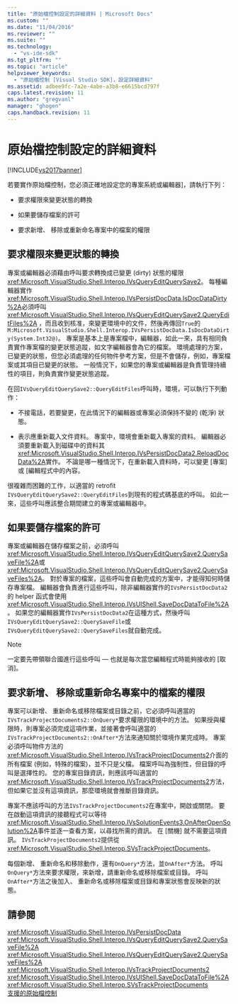 ```yaml
---
title: "原始檔控制設定的詳細資料 | Microsoft Docs"
ms.custom: ""
ms.date: "11/04/2016"
ms.reviewer: ""
ms.suite: ""
ms.technology: 
  - "vs-ide-sdk"
ms.tgt_pltfrm: ""
ms.topic: "article"
helpviewer_keywords: 
  - "原始檔控制 [Visual Studio SDK]，設定詳細資料"
ms.assetid: adbee9fc-7a2e-4abe-a3b8-e6615bcd797f
caps.latest.revision: 11
ms.author: "gregvanl"
manager: "ghogen"
caps.handback.revision: 11
---
```

# 原始檔控制設定的詳細資料
[!INCLUDE[vs2017banner](../../code-quality/includes/vs2017banner.md)]

若要實作原始檔控制，您必須正確地設定您的專案系統或編輯器\]，請執行下列：  
  
-   要求權限來變更狀態的轉換  
  
-   如果要儲存檔案的許可  
  
-   要求新增、 移除或重新命名專案中的檔案的權限  
  
## 要求權限來變更狀態的轉換  
 專案或編輯器必須藉由呼叫要求轉換成已變更 \(dirty\) 狀態的權限<xref:Microsoft.VisualStudio.Shell.Interop.IVsQueryEditQuerySave2>。  每種編輯器實作<xref:Microsoft.VisualStudio.Shell.Interop.IVsPersistDocData.IsDocDataDirty%2A>必須呼叫<xref:Microsoft.VisualStudio.Shell.Interop.IVsQueryEditQuerySave2.QueryEditFiles%2A> ，而且收到核准，來變更環境中的文件，然後再傳回`True`的`M:Microsoft.VisualStudio.Shell.Interop.IVsPersistDocData.IsDocDataDirty(System.Int32@)`。  專案是基本上是專案檔中，編輯器，如此一來，具有相同負責實作專案檔的變更狀態追蹤，如文字編輯器會為它的檔案。  環境處理的方案，已變更的狀態，但您必須處理的任何物件參考方案，但是不會儲存，例如，專案檔案或其項目已變更的狀態。  一般情況下，如果您的專案或編輯器是負責管理持續性的項目，則負責實作變更狀態追蹤。  
  
 在回`IVsQueryEditQuerySave2::QueryEditFiles`呼叫時，環境，可以執行下列動作：  
  
-   不接電話，若要變更，在此情況下的編輯器或專案必須保持不變的 \(乾淨\) 狀態。  
  
-   表示應重新載入文件資料。  專案中，環境會重新載入專案的資料。  編輯器必須要重新載入到磁碟中的資料其<xref:Microsoft.VisualStudio.Shell.Interop.IVsPersistDocData2.ReloadDocData%2A>實作。  不論是哪一種情況下，在重新載入資料時，可以變更 \[專案\] 或 \[編輯程式中的內容。  
  
 很複雜而困難的工作，以適當的 retrofit `IVsQueryEditQuerySave2::QueryEditFiles`到現有的程式碼基底的呼叫。  如此一來，這些呼叫應該整合期間建立的專案或編輯器中。  
  
## 如果要儲存檔案的許可  
 專案或編輯器在儲存檔案之前，必須呼叫<xref:Microsoft.VisualStudio.Shell.Interop.IVsQueryEditQuerySave2.QuerySaveFile%2A>或<xref:Microsoft.VisualStudio.Shell.Interop.IVsQueryEditQuerySave2.QuerySaveFiles%2A>。  對於專案的檔案，這些呼叫會自動完成的方案中，才能得知何時儲存專案檔。  編輯器會負責進行這些呼叫，除非編輯器實作的`IVsPersistDocData2`的 helper 函式會使用<xref:Microsoft.VisualStudio.Shell.Interop.IVsUIShell.SaveDocDataToFile%2A>。  如果您的編輯器實作`IVsPersistDocData2`在這種方式，然後呼叫`IVsQueryEditQuerySave2::QuerySaveFile`或`IVsQueryEditQuerySave2::QuerySaveFiles`就自動完成。  
  
> [!NOTE]
>  一定要先帶領聯合國進行這些呼叫 — 也就是每次當您編輯程式時能夠接收的 \[取消\]。  
  
## 要求新增、 移除或重新命名專案中的檔案的權限  
 專案可以新增、 重新命名或移除檔案或目錄之前，它必須呼叫適當的`IVsTrackProjectDocuments2::OnQuery*`要求權限的環境中的方法。  如果授與權限時，則專案必須完成這項作業，並接著會呼叫適當的`IVsTrackProjectDocuments2::OnAfter*`方法來通知關於環境作業完成時。  專案必須呼叫物件方法的<xref:Microsoft.VisualStudio.Shell.Interop.IVsTrackProjectDocuments2>介面的所有檔案 \(例如，特殊的檔案\)，並不只是父檔。  檔案呼叫為強制性，但目錄的呼叫是選擇性的。  您的專案目錄資訊，則應該呼叫適當的<xref:Microsoft.VisualStudio.Shell.Interop.IVsTrackProjectDocuments2>方法，但如果它並沒有這項資訊，那麼環境就會推斷目錄資訊。  
  
 專案不應該呼叫的方法`IVsTrackProjectDocuments2`在專案中，開啟或關閉。  要在啟動這項資訊的接聽程式可以等待<xref:Microsoft.VisualStudio.Shell.Interop.IVsSolutionEvents3.OnAfterOpenSolution%2A>事件並逐一查看方案，以尋找所需的資訊。  在 \[關機\] 就不需要這項資訊。  `IVsTrackProjectDocuments2`提供從<xref:Microsoft.VisualStudio.Shell.Interop.SVsTrackProjectDocuments>。  
  
 每個新增、 重新命名和移除動作，還有`OnQuery*`方法，並`OnAfter*`方法。  呼叫`OnQuery*`方法來要求權限，來新增，請重新命名或移除檔案或目錄。  呼叫`OnAfter*`方法之後加入、 重新命名或移除檔案或目錄和專案狀態會反映新的狀態。  
  
## 請參閱  
 <xref:Microsoft.VisualStudio.Shell.Interop.IVsPersistDocData>   
 <xref:Microsoft.VisualStudio.Shell.Interop.IVsQueryEditQuerySave2.QuerySaveFile%2A>   
 <xref:Microsoft.VisualStudio.Shell.Interop.IVsQueryEditQuerySave2.QuerySaveFiles%2A>   
 <xref:Microsoft.VisualStudio.Shell.Interop.IVsTrackProjectDocuments2>   
 <xref:Microsoft.VisualStudio.Shell.Interop.IVsUIShell.SaveDocDataToFile%2A>   
 <xref:Microsoft.VisualStudio.Shell.Interop.SVsTrackProjectDocuments>   
 [支援的原始檔控制](../../extensibility/internals/supporting-source-control.md)